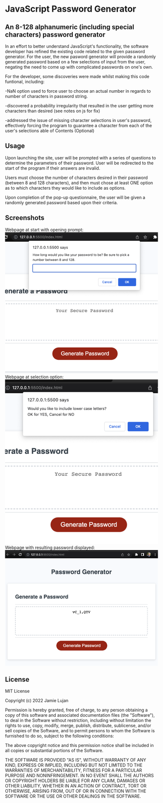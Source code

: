 # JavaScript Password Generator

## An 8-128 alphanumeric (including special characters) password generator

In an effort to better understand JavaScript's functionality, the software developer has refined the existing code related to the given password generator. For the user, the new pasword generator will provide a randomly generated password based on a few selections of input from the user, negating the need to come up with complicated passwords on one's own.

For the developer, some discoveries were made whilst making this code funtional, including:

 -NaN option used to force user to choose an actual number in regards to number of characters in password string.

 -discovered a probability irregularity that resulted in the user getting more characters than desired (see notes on js for fix)

 -addressed the issue of missing character selections in user's password, effectively forcing the program to guarantee a character from each of the user's selections
able of Contents (Optional)

## Usage

Upon launching the site, user will be prompted with a series of questions to determine the parameters of their password. User will be redirected to the start of the program if their answers are invalid.

Users must choose the number of characters desired in their password (between 8 and 128 characters), and then must chose at least ONE option as to which characters they would like to include as options.

Upon completion of the pop-up questionnaire, the user will be given a randomly generated password based upon their criteria.

## Screenshots
Webpage at start with opening prompt:
![alt text](/Assets/images/password-site2.png "Photo of website at start.")
Webpage at selection option:
![alt text](/Assets/images/password-site3.png "Website at first prompt.")
Webpage with resulting password displayed:
![alt text](/Assets/images/password-site.png "Website with final password result.")

## License

MIT License

Copyright (c) 2022 Jamie Lujan

Permission is hereby granted, free of charge, to any person obtaining a copy
of this software and associated documentation files (the "Software"), to deal
in the Software without restriction, including without limitation the rights
to use, copy, modify, merge, publish, distribute, sublicense, and/or sell
copies of the Software, and to permit persons to whom the Software is
furnished to do so, subject to the following conditions:

The above copyright notice and this permission notice shall be included in all
copies or substantial portions of the Software.

THE SOFTWARE IS PROVIDED "AS IS", WITHOUT WARRANTY OF ANY KIND, EXPRESS OR
IMPLIED, INCLUDING BUT NOT LIMITED TO THE WARRANTIES OF MERCHANTABILITY,
FITNESS FOR A PARTICULAR PURPOSE AND NONINFRINGEMENT. IN NO EVENT SHALL THE
AUTHORS OR COPYRIGHT HOLDERS BE LIABLE FOR ANY CLAIM, DAMAGES OR OTHER
LIABILITY, WHETHER IN AN ACTION OF CONTRACT, TORT OR OTHERWISE, ARISING FROM,
OUT OF OR IN CONNECTION WITH THE SOFTWARE OR THE USE OR OTHER DEALINGS IN THE
SOFTWARE.